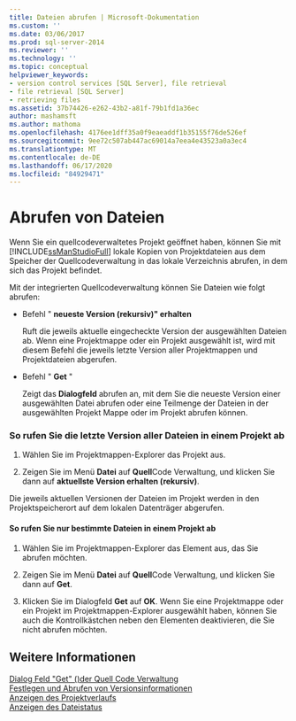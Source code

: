 ```yaml
---
title: Dateien abrufen | Microsoft-Dokumentation
ms.custom: ''
ms.date: 03/06/2017
ms.prod: sql-server-2014
ms.reviewer: ''
ms.technology: ''
ms.topic: conceptual
helpviewer_keywords:
- version control services [SQL Server], file retrieval
- file retrieval [SQL Server]
- retrieving files
ms.assetid: 37b74426-e262-43b2-a81f-79b1fd1a36ec
author: mashamsft
ms.author: mathoma
ms.openlocfilehash: 4176ee1dff35a0f9eaeaddf1b35155f76de526ef
ms.sourcegitcommit: 9ee72c507ab447ac69014a7eea4e43523a0a3ec4
ms.translationtype: MT
ms.contentlocale: de-DE
ms.lasthandoff: 06/17/2020
ms.locfileid: "84929471"
---
```

# <a name="retrieve-files"></a>Abrufen von Dateien
  Wenn Sie ein quellcodeverwaltetes Projekt geöffnet haben, können Sie mit [!INCLUDE[ssManStudioFull](../includes/ssmanstudiofull-md.md)] lokale Kopien von Projektdateien aus dem Speicher der Quellcodeverwaltung in das lokale Verzeichnis abrufen, in dem sich das Projekt befindet.  
  
 Mit der integrierten Quellcodeverwaltung können Sie Dateien wie folgt abrufen:  
  
-   Befehl " **neueste Version (rekursiv)" erhalten**  
  
     Ruft die jeweils aktuelle eingecheckte Version der ausgewählten Dateien ab. Wenn eine Projektmappe oder ein Projekt ausgewählt ist, wird mit diesem Befehl die jeweils letzte Version aller Projektmappen und Projektdateien abgerufen.  
  
-   Befehl " **Get** "  
  
     Zeigt das **Dialogfeld** abrufen an, mit dem Sie die neueste Version einer ausgewählten Datei abrufen oder eine Teilmenge der Dateien in der ausgewählten Projekt Mappe oder im Projekt abrufen können.  
  
### <a name="to-retrieve-the-latest-version-of-all-the-files-in-a-project"></a>So rufen Sie die letzte Version aller Dateien in einem Projekt ab  
  
1.  Wählen Sie im Projektmappen-Explorer das Projekt aus.  
  
2.  Zeigen Sie im Menü **Datei** auf **Quell**Code Verwaltung, und klicken Sie dann auf **aktuellste Version erhalten (rekursiv)**.  
  
 Die jeweils aktuellen Versionen der Dateien im Projekt werden in den Projektspeicherort auf dem lokalen Datenträger abgerufen.  
  
#### <a name="to-retrieve-only-certain-files-in-a-project"></a>So rufen Sie nur bestimmte Dateien in einem Projekt ab  
  
1.  Wählen Sie im Projektmappen-Explorer das Element aus, das Sie abrufen möchten.  
  
2.  Zeigen Sie im Menü **Datei** auf **Quell**Code Verwaltung, und klicken Sie dann auf **Get**.  
  
3.  Klicken Sie im Dialogfeld **Get** auf **OK**. Wenn Sie eine Projektmappe oder ein Projekt im Projektmappen-Explorer ausgewählt haben, können Sie auch die Kontrollkästchen neben den Elementen deaktivieren, die Sie nicht abrufen möchten.  
  
## <a name="see-also"></a>Weitere Informationen  
 [Dialog Feld "Get" &#40;&#41;der Quell Code Verwaltung](../../2014/database-engine/get-dialog-box-source-control.md)   
 [Festlegen und Abrufen von Versionsinformationen](../../2014/database-engine/set-and-retrieve-version-information.md)   
 [Anzeigen des Projektverlaufs](../../2014/database-engine/view-project-history.md)   
 [Anzeigen des Dateistatus](../../2014/database-engine/view-file-status.md)  
  
  
